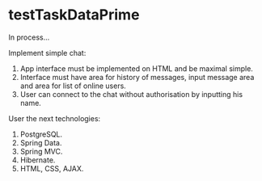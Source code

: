 # testTaskDataPrime
In process...

Implement simple chat:
1. App interface must be implemented on HTML and be maximal simple.
2. Interface must have area for history of messages, input message area and area for list of online users.
3. User can connect to the chat without authorisation by inputting his name.

User the next technologies:
1. PostgreSQL.
2. Spring Data.
3. Spring MVC.
4. Hibernate.
5. HTML, CSS, AJAX.
